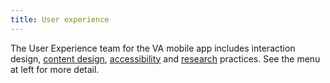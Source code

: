 ```yaml
---
title: User experience
---
```


The User Experience team for the VA mobile app includes interaction design, [content design](/docs/Flagship%20design%20library/Content/content-style-guide), [accessibility](../FrontEnd/Accessibility) and [research](../Design/Research) practices. See the menu at left for more detail.
